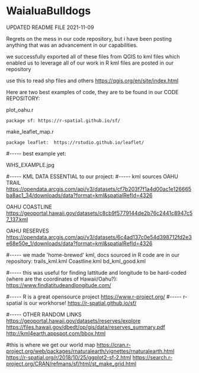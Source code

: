 # WaialuaBulldogs
UPDATED README FILE 2021-11-09

Regrets on the mess in our code repository, but i have been posting anything that was an advancement in our capabilities.  




we successfully exported all of these files from QGIS to kml files which enabled us to leverage all of our work in R
kml files are posted in our repository

use this to read shp files and others https://qgis.org/en/site/index.html

Here are two best examples of code, they are to be found in our CODE REPOSITORY:

plot_oahu.r

    package sf: https://r-spatial.github.io/sf/

  make_leaflet_map.r
  
    package leaflet:  https://rstudio.github.io/leaflet/
    
    
#-----  best example yet:

WHS_EXAMPLE.jpg

#-----  KML DATA ESSENTIAL to our project:
#-----  kml sources
OAHU TRAIL
https://opendata.arcgis.com/api/v3/datasets/cf7b203f7f1a4d00ac1e126665ba8ac1_34/downloads/data?format=kml&spatialRefId=4326

OAHU COASTLINE
https://geoportal.hawaii.gov/datasets/c8cb9f5779144de2b76c2441c8947c57_137.kml

OAHU RESERVES
https://opendata.arcgis.com/api/v3/datasets/6c4ad137c0e54d398712fd2e3e68e50e_1/downloads/data?format=kml&spatialRefId=4326

#-----  we made 'home-brewed' kml, docs sourced in R code are in our repository:
  trails_kml.kml
  Coastline.kml
  bd_kml_good.kml

#-----  this was useful for finding lattitude and longitude to be hard-coded (where are the coordinates of Hawaii/Oahu?):
https://www.findlatitudeandlongitude.com/

#-----  R is a great opensource project 
https://www.r-project.org/
#-----   r-spatial is our workhorse!
https://r-spatial.github.io/sf/

#-----  OTHER RANDOM LINKS
https://geoportal.hawaii.gov/datasets/reserves/explore
https://files.hawaii.gov/dbedt/op/gis/data/reserves_summary.pdf
http://kml4earth.appspot.com/bbox.html

#this is where we get our world map
https://cran.r-project.org/web/packages/rnaturalearth/vignettes/rnaturalearth.html
https://r-spatial.org/r/2018/10/25/ggplot2-sf-2.html
https://search.r-project.org/CRAN/refmans/sf/html/st_make_grid.html
